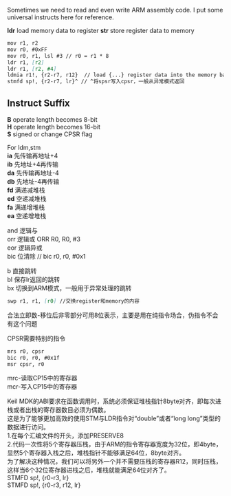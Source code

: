 Sometimes we need to read and even write ARM assembly code. I put some universal instructs here for reference.

**ldr** load memory data to register
**str** store register data to memory

```markdown
mov r1, r2
mov r0, #0xFF
mov r0, r1, lsl #3 // r0 = r1 * 8
ldr r1, [r2]
ldr r1, [r2, #4]
ldmia r1!, {r2-r7, r12}  // load {...} register data into the memory based on address which r1 stores
stmfd sp!, {r2-r7, lr}^ // ^将spsr写入cpsr，一般从异常模式返回
```
## Instruct Suffix
**B** operate length becomes 8-bit<br>
**H** operate length becomes 16-bit<br>
**S** signed or change CPSR flag<br>

For ldm,stm<br>
**ia** 先传输再地址+4<br>
**ib** 先地址+4再传输<br>
**da** 先传输再地址-4<br>
**db** 先地址-4再传输<br>
**fd** 满递减堆栈<br>
**ed** 空递减堆栈<br>
**fa** 满递增堆栈<br>
**ea** 空递增堆栈<br>

and 逻辑与<br>
orr 逻辑或  ORR R0, R0, #3<br>
eor 逻辑异或<br>
bic 位清除  // bic r0, r0, #0x1

b 直接跳转<br>
bl 保存lr返回的跳转<br>
bx 切换到ARM模式，一般用于异常处理的跳转<br>
```markdown
swp r1, r1, [r0] //交换register和memory的内容
```
合法立即数-移位后非零部分可用8位表示，主要是用在纯指令场合，伪指令不会有这个问题

CPSR需要特别的指令<br>
```markdown
mrs r0, cpsr
bic r0, r0, #0x1f
msr cpsr, r0
```

mrc-读取CP15中的寄存器<br>
mcr-写入CP15中的寄存器<br>

Keil MDK的ABI要求在函数调用时，系统必须保证堆栈指针8byte对齐，即每次进栈或者出栈的寄存器数目必须为偶数。<br>
这是为了能够更加高效的使用STM与LDR指令对“double”或者“long long”类型的数据进行访问。<br>
1.在每个汇编文件的开头，添加PRESERVE8<br>
2.代码一次性将5个寄存器压栈，由于ARM的指令寄存器宽度为32位，即4byte，显然5个寄存器入栈之后，堆栈指针不能够满足64位，8byte对齐。<br>
为了解决这种情况，我们可以将另外一个并不需要压栈的寄存器R12，同时压栈，这样当6个32位寄存器进栈之后，堆栈就能满足64位对齐了。<br>
STMFD sp!, {r0-r3, lr}<br>
STMFD sp!, {r0-r3, r12, lr}<br>
